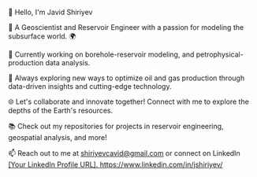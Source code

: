 👋 Hello, I'm Javid Shiriyev

🧪 A Geoscientist and Reservoir Engineer with a passion for modeling the subsurface world. 🌍

💼 Currently working on borehole-reservoir modeling, and petrophysical-production data analysis.

🚀 Always exploring new ways to optimize oil and gas production through data-driven insights and cutting-edge technology.

🌐 Let's collaborate and innovate together! Connect with me to explore the depths of the Earth's resources.

📚 Check out my repositories for projects in reservoir engineering, geospatial analysis, and more!

📫 Reach out to me at shiriyevcavid@gmail.com or connect on LinkedIn [[Your LinkedIn Profile URL].
](https://www.linkedin.com/in/jshiriyev/)https://www.linkedin.com/in/jshiriyev/
